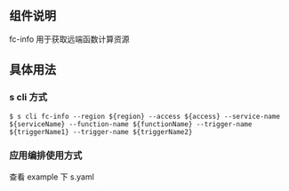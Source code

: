 ## 组件说明

fc-info 用于获取远端函数计算资源

## 具体用法

### s cli 方式

```
$ s cli fc-info --region ${region} --access ${access} --service-name ${serviceName} --function-name ${functionName} --trigger-name ${triggerName1} --trigger-name ${triggerName2}
```

### 应用编排使用方式

查看 example 下 s.yaml


